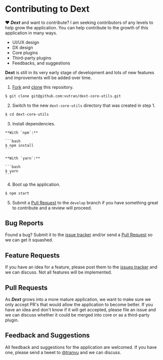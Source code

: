 # Contributing to Dext

♥ ***Dext*** and want to contribute? I am seeking contributors of any levels to help grow the application. You can help contribute to the growth of this application in many ways.

- UI/UX design
- DX design
- Core plugins
- Third-party plugins
- Feedbacks, and suggestions

**Dext** is still in its very early stage of development and lots of new features and improvements will be added over time.

1. [Fork](https://help.github.com/articles/fork-a-repo/) and [clone](https://help.github.com/articles/cloning-a-repository/) this repository.

  ```bash
  $ git clone git@github.com:vutran/dext-core-utils.git
  ```

2. Switch to the new `dext-core-utils` directory that was created in step 1.

  ```bash
  $ cd dext-core-utils
  ```
  3. Install dependencies.

    **With `npm`:**

    ```bash
    $ npm install
    ```

    **With `yarn`:**

    ```bash
    $ yarn
    ```

4. Boot up the application.

  ```bash
  $ npm start
  ```

5. Submit a [Pull Request](https://github.com/vutran/dext-core-utils/pulls) to the `develop` branch if you have something great to contribute and a review will proceed.

## Bug Reports

Found a bug? Submit it to the [issue tracker](https://github.com/vutran/dext-core-utils/issues) and/or send a [Pull Request](#pull-requests) so we can get it squashed.

## Feature Requests

If you have an idea for a feature, please post them to the [issues tracker](https://github.com/vutran/dext-core-utils/issues) and we can discuss. Not all features will be implemented.

## Pull Requests

As ***Dext*** grows into a more mature application, we want to make sure we only accept PR's that would allow the application to become better. If you have an idea and don't know if it will get accepted, please file an issue and we can discuss whether it could be merged into core or as a third-party plugin.

## Feedback and Suggestions

All feedback and suggestions for the application are welcomed. If you have one, please send a tweet to [@tranvu](https://twitter.com/tranvu/) and we can discuss.
